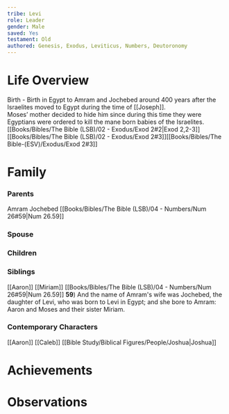 ```yaml
---
tribe: Levi
role: Leader
gender: Male
saved: Yes
testament: Old
authored: Genesis, Exodus, Leviticus, Numbers, Deutoronomy
---
```


# Life Overview

Birth - Birth in Egypt to Amram and Jochebed around 400 years after the Israelites moved to Egypt during the time of [[Joseph]].   
Moses’ mother decided to hide him since during this time they were Egyptians were ordered to kill the mane born babies of the Israelites. [[Books/Bibles/The Bible (LSB)/02 - Exodus/Exod 2#2|Exod 2,2-3]][[Books/Bibles/The Bible (LSB)/02 - Exodus/Exod 2#3]][[Books/Bibles/The Bible-(ESV)/Exodus/Exod 2#3]]

# Family

### Parents 
Amram
Jochebed
[[Books/Bibles/The Bible (LSB)/04 - Numbers/Num 26#59|Num 26.59]]
### Spouse
### Children 
### Siblings
[[Aaron]]
[[Miriam]]
[[Books/Bibles/The Bible (LSB)/04 - Numbers/Num 26#59|Num 26.59]] 
**59**)  And the name of Amram's wife was Jochebed, the daughter of Levi, who was born to Levi in Egypt; and she bore to Amram: Aaron and Moses and their sister Miriam. 


### Contemporary Characters 
[[Aaron]]
[[Caleb]]
[[Bible Study/Biblical Figures/People/Joshua|Joshua]]


# Achievements 

# Observations


